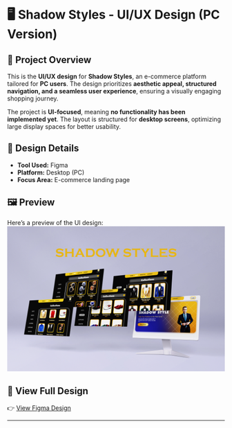 # 🖥️ Shadow Styles - UI/UX Design (PC Version)

## 📌 Project Overview  
This is the **UI/UX design** for **Shadow Styles**, an e-commerce platform tailored for **PC users**. The design prioritizes **aesthetic appeal, structured navigation, and a seamless user experience**, ensuring a visually engaging shopping journey.  

The project is **UI-focused**, meaning **no functionality has been implemented yet**. The layout is structured for **desktop screens**, optimizing large display spaces for better usability.  

## 🎨 Design Details  
- **Tool Used:** Figma  
- **Platform:** Desktop (PC)  
- **Focus Area:** E-commerce landing page  

## 🖼 Preview  
Here’s a preview of the UI design:  
![Shadow Styles UI](./shadowstyles.jpg)  

## 🔗 View Full Design  
👉 [View Figma Design](https://www.figma.com/proto/NbkBYZA1lLebaDS3LDww2L/Shadow-Remake?page-id=0%3A1&node-id=1-2&viewport=-794%2C102%2C0.13&t=fSKRKERcUDPE2zHU-1&scaling=min-zoom&content-scaling=fixed&starting-point-node-id=1%3A2)  

---


